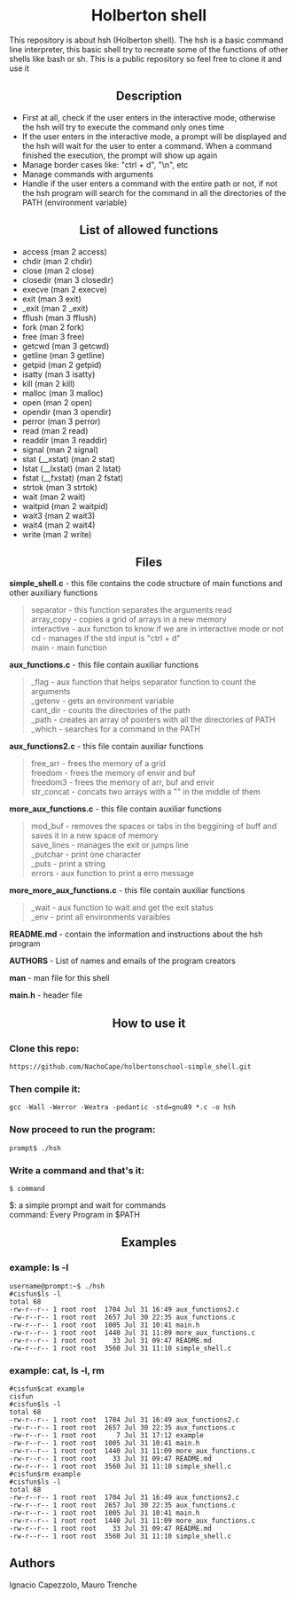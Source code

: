 <h1 align="center">Holberton shell</h1>
This repository is about hsh (Holberton shell). The hsh is a basic command line interpreter, this basic shell try to recreate some of the functions of other shells like bash or sh. This is a public repository so feel free to clone it and use it

<h2 align="center">Description</h2>

- First at all, check if the user enters in the interactive mode, otherwise the hsh will try to execute the command only ones time<br>
- If the user enters in the interactive mode, a prompt will be displayed and the hsh will wait for the user to enter a command. When a command finished the execution, the prompt will show up again<br>
- Manage border cases like: "ctrl + d", "\n", etc<br>
- Manage commands with arguments<br>
- Handle if the user enters a command with the entire path or not, if not the hsh program will search for the command in all the directories of the PATH (environment variable)<br>

<h2 align="center">List of allowed functions</h2>

- access (man 2 access)
- chdir (man 2 chdir)
- close (man 2 close)
- closedir (man 3 closedir)
- execve (man 2 execve)
- exit (man 3 exit)
- _exit (man 2 _exit)
- fflush (man 3 fflush)
- fork (man 2 fork)
- free (man 3 free)
- getcwd (man 3 getcwd)
- getline (man 3 getline)
- getpid (man 2 getpid)
- isatty (man 3 isatty)
- kill (man 2 kill)
- malloc (man 3 malloc)
- open (man 2 open)
- opendir (man 3 opendir)
- perror (man 3 perror)
- read (man 2 read)
- readdir (man 3 readdir)
- signal (man 2 signal)
- stat (__xstat) (man 2 stat)
- lstat (__lxstat) (man 2 lstat)
- fstat (__fxstat) (man 2 fstat)
- strtok (man 3 strtok)
- wait (man 2 wait)
- waitpid (man 2 waitpid)
- wait3 (man 2 wait3)
- wait4 (man 2 wait4)
- write (man 2 write)

<h2 align="center">Files</h2>

**simple_shell.c** - this file contains the code structure of main functions and other auxiliary functions
> separator - this function separates the arguments read<br>
> array_copy - copies a grid of arrays in a new memory<br>
> interactive - aux function to know if we are in interactive mode or not<br>
> cd - manages if the std input is "ctrl + d"<br>
> main - main function<br>

**aux_functions.c** - this file contain auxiliar functions 
>  _flag - aux function that helps separator function to count the arguments<br>
>  _getenv - gets an environment variable<br>
>  cant_dir - counts the directories of the path<br>
>  _path - creates an array of pointers with all the directories of PATH<br>
>  _which - searches for a command in the PATH<br>

**aux_functions2.c** - this file contain auxiliar functions
> free_arr - frees the memory of a grid<br>
> freedom - frees the memory of envir and buf<br>
> freedom3 - frees the memory of arr, buf and envir<br>
> str_concat - concats two arrays with a "\" in the middle of them<br>

**more_aux_functions.c** - this file contain auxiliar functions
> mod_buf - removes the spaces or tabs in the beggining of buff and saves it in a new space of memory<br>
> save_lines - manages the exit or jumps line<br>
> _putchar - print one character<br>
> _puts - print a string<br>
> errors - aux function to print a erro message<br>

**more_more_aux_functions.c** - this file contain auxiliar functions
> _wait - aux function to wait and get the exit status<br>
> _env - print all environments varaibles<br>

**README.md** - contain the information and instructions about the hsh program

**AUTHORS** - List of names and emails of the program creators

**man** - man file for this shell

**main.h** - header file


<h2 align="center">How to use it</h2>

<h3>Clone this repo:</h3>

`https://github.com/NachoCape/holbertonschool-simple_shell.git`

<h3>Then compile it:</h3>

`gcc -Wall -Werror -Wextra -pedantic -std=gnu89 *.c -o hsh`

<h3>Now proceed to run the program:</h3>

`prompt$ ./hsh`

<h3>Write a command and that's it:</h3>

`$ command`

$: a simple prompt and wait for commands<br>
command: Every Program in $PATH


<h2 align="center">Examples</h2>


<h3>example: ls -l</h3>

    username@prompt:~$ ./hsh
    #cisfun$ls -l
    total 68
    -rw-r--r-- 1 root root  1704 Jul 31 16:49 aux_functions2.c
    -rw-r--r-- 1 root root  2657 Jul 30 22:35 aux_functions.c
    -rw-r--r-- 1 root root  1005 Jul 31 10:41 main.h
    -rw-r--r-- 1 root root  1440 Jul 31 11:09 more_aux_functions.c
    -rw-r--r-- 1 root root    33 Jul 31 09:47 README.md
    -rw-r--r-- 1 root root  3560 Jul 31 11:10 simple_shell.c


<h3>example: cat, ls -l, rm</h3>


    #cisfun$cat example
    cisfun
    #cisfun$ls -l
    total 68
    -rw-r--r-- 1 root root  1704 Jul 31 16:49 aux_functions2.c
    -rw-r--r-- 1 root root  2657 Jul 30 22:35 aux_functions.c
    -rw-r--r-- 1 root root     7 Jul 31 17:12 example
    -rw-r--r-- 1 root root  1005 Jul 31 10:41 main.h
    -rw-r--r-- 1 root root  1440 Jul 31 11:09 more_aux_functions.c
    -rw-r--r-- 1 root root    33 Jul 31 09:47 README.md
    -rw-r--r-- 1 root root  3560 Jul 31 11:10 simple_shell.c
    #cisfun$rm example
    #cisfun$ls -l
    total 68
    -rw-r--r-- 1 root root  1704 Jul 31 16:49 aux_functions2.c
    -rw-r--r-- 1 root root  2657 Jul 30 22:35 aux_functions.c
    -rw-r--r-- 1 root root  1005 Jul 31 10:41 main.h
    -rw-r--r-- 1 root root  1440 Jul 31 11:09 more_aux_functions.c
    -rw-r--r-- 1 root root    33 Jul 31 09:47 README.md
    -rw-r--r-- 1 root root  3560 Jul 31 11:10 simple_shell.c


<h2>Authors</h2>

Ignacio Capezzolo, Mauro Trenche
